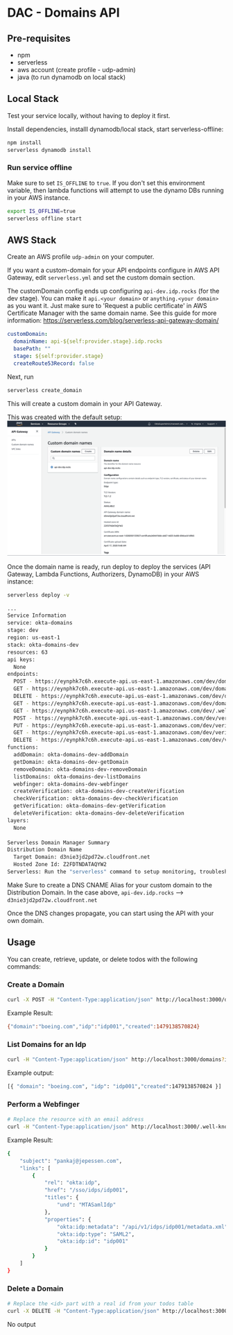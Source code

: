 # DAC - Domains API

## Pre-requisites

- npm
- serverless
- aws account (create profile - udp-admin)
- java (to run dynamodb on local stack)

## Local Stack

Test your service locally, without having to deploy it first.

Install dependencies, installl dynamodb/local stack, start serverless-offline:

```bash
npm install
serverless dynamodb install
```

### Run service offline

Make sure to set `IS_OFFLINE` to `true`. If you don't set this environment variable, then lambda functions will attempt to use the dynamo DBs running in your AWS instance.

```bash
export IS_OFFLINE=true
serverless offline start
```

## AWS Stack

Create an AWS profile `udp-admin` on your computer.

If you want a custom-domain for your API endpoints configure in AWS API Gateway, edit `serverless.yml` and set the custom domain section.

The customDomain config ends up configuring `api-dev.idp.rocks` (for the dev stage). You can make it `api.<your domain>` or `anything.<your domain>` as you want it. Just make sure to 'Request a public certificate' in AWS Certificate Manager with the same domain name.
See this guide for more information: https://serverless.com/blog/serverless-api-gateway-domain/

```yml
customDomain:
  domainName: api-${self:provider.stage}.idp.rocks
  basePath: ""
  stage: ${self:provider.stage}
  createRoute53Record: false
```

Next, run

```bash
serverless create_domain
```

This will create a custom domain in your API Gateway.

This was created with the default setup:
![API Gateway - Custom Domains](API_Gateway_Custom_Domains.png)

Once the domain name is ready, run deploy to deploy the services (API Gateway, Lambda Functions, Authorizers, DynamoDB) in your AWS instance:

```bash
serverless deploy -v
```

```bash
...
Service Information
service: okta-domains
stage: dev
region: us-east-1
stack: okta-domains-dev
resources: 63
api keys:
  None
endpoints:
  POST - https://eynphk7c6h.execute-api.us-east-1.amazonaws.com/dev/domains
  GET - https://eynphk7c6h.execute-api.us-east-1.amazonaws.com/dev/domains/{domain}
  DELETE - https://eynphk7c6h.execute-api.us-east-1.amazonaws.com/dev/domains/{domain}
  GET - https://eynphk7c6h.execute-api.us-east-1.amazonaws.com/dev/domains
  GET - https://eynphk7c6h.execute-api.us-east-1.amazonaws.com/dev/.well-known/webfinger
  POST - https://eynphk7c6h.execute-api.us-east-1.amazonaws.com/dev/verifications
  PUT - https://eynphk7c6h.execute-api.us-east-1.amazonaws.com/dev/verifications/{domain}
  GET - https://eynphk7c6h.execute-api.us-east-1.amazonaws.com/dev/verifications/{domain}
  DELETE - https://eynphk7c6h.execute-api.us-east-1.amazonaws.com/dev/verifications/{domain}
functions:
  addDomain: okta-domains-dev-addDomain
  getDomain: okta-domains-dev-getDomain
  removeDomain: okta-domains-dev-removeDomain
  listDomains: okta-domains-dev-listDomains
  webfinger: okta-domains-dev-webfinger
  createVerification: okta-domains-dev-createVerification
  checkVerification: okta-domains-dev-checkVerification
  getVerification: okta-domains-dev-getVerification
  deleteVerification: okta-domains-dev-deleteVerification
layers:
  None

Serverless Domain Manager Summary
Distribution Domain Name
  Target Domain: d3nie3jd2pd72w.cloudfront.net
  Hosted Zone Id: Z2FDTNDATAQYW2
Serverless: Run the "serverless" command to setup monitoring, troubleshooting and testing.
```

Make Sure to create a DNS CNAME Alias for your custom domain to the Distribution Domain. In the case above, `api-dev.idp.rocks` --> `d3nie3jd2pd72w.cloudfront.net`

Once the DNS changes propagate, you can start using the API with your own domain.

## Usage

You can create, retrieve, update, or delete todos with the following commands:

### Create a Domain

```bash
curl -X POST -H "Content-Type:application/json" http://localhost:3000/domain --data '{ "domain": "boeing.com", "idp": "idp001" }'
```

Example Result:

```bash
{"domain":"boeing.com","idp":"idp001","created":1479138570824}
```

### List Domains for an Idp

```bash
curl -H "Content-Type:application/json" http://localhost:3000/domains?idp={idp}
```

Example output:

```bash
[{ "domain": "boeing.com", "idp": "idp001","created":1479138570824 }]
```

### Perform a Webfinger

```bash
# Replace the resource with an email address
curl -H "Content-Type:application/json" http://localhost:3000/.well-known/webfinger?resource={email}
```

Example Result:

```bash
{
    "subject": "pankaj@jepessen.com",
    "links": [
        {
            "rel": "okta:idp",
            "href": "/sso/idps/idp001",
            "titles": {
                "und": "MTASamlIdp"
            },
            "properties": {
                "okta:idp:metadata": "/api/v1/idps/idp001/metadata.xml",
                "okta:idp:type": "SAML2",
                "okta:idp:id": "idp001"
            }
        }
    ]
}
```

### Delete a Domain

```bash
# Replace the <id> part with a real id from your todos table
curl -X DELETE -H "Content-Type:application/json" http://localhost:3000/domains/{idp}/{domain}/
```

No output
